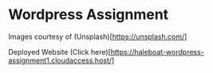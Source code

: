 # Wordpress Assignment

Images courtesy of (Unsplash)[https://unsplash.com/]

Deployed Website (Click here)[https://haleboat-wordpress-assignment1.cloudaccess.host/]
